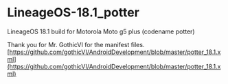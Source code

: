 # LineageOS-18.1_potter

LineageOS 18.1 build for Motorola Moto g5 plus (codename potter)


Thank you for Mr. GothicVI for the manifest files. [https://github.com/gothicVI/AndroidDevelopment/blob/master/potter_18.1.xml](https://github.com/gothicVI/AndroidDevelopment/blob/master/potter_18.1.xml)
